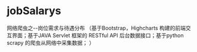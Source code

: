 # jobSalarys
网络爬虫之--岗位需求与待遇分布 （基于Bootstrap，Highcharts 构建的前端交互界面；基于JAVA Servlet 框架的 RESTful API  后台数据接口；基于python scrapy 的爬虫从网络中采集数据； ）
